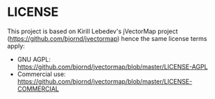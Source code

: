# LICENSE

This project is based on Kirill Lebedev's jVectorMap project (https://github.com/bjornd/jvectormap) hence the same license terms apply:
 * GNU AGPL: https://github.com/bjornd/jvectormap/blob/master/LICENSE-AGPL
 * Commercial use: https://github.com/bjornd/jvectormap/blob/master/LICENSE-COMMERCIAL

